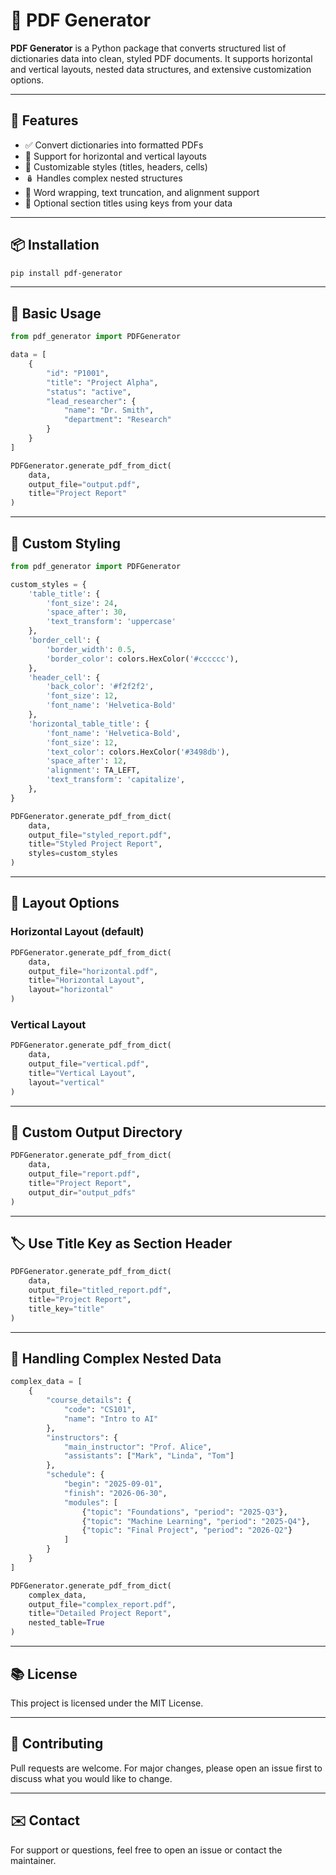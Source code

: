 # 📘 PDF Generator

**PDF Generator** is a Python package that converts structured list of dictionaries data into clean, styled PDF documents. It supports horizontal and vertical layouts, nested data structures, and extensive customization options.

---

## 🚀 Features

- ✅ Convert dictionaries into formatted PDFs
- 🧱 Support for horizontal and vertical layouts
- 🎨 Customizable styles (titles, headers, cells)
- 🪆 Handles complex nested structures
- 📝 Word wrapping, text truncation, and alignment support
- 🧩 Optional section titles using keys from your data

---

## 📦 Installation

```bash
pip install pdf-generator
```

---

## 📄 Basic Usage

```python
from pdf_generator import PDFGenerator

data = [
    {
        "id": "P1001",
        "title": "Project Alpha",
        "status": "active",
        "lead_researcher": {
            "name": "Dr. Smith",
            "department": "Research"
        }
    }
]

PDFGenerator.generate_pdf_from_dict(
    data,
    output_file="output.pdf",
    title="Project Report"
)
```

---

## 🎨 Custom Styling

```python
from pdf_generator import PDFGenerator

custom_styles = {
    'table_title': {
        'font_size': 24,
        'space_after': 30,
        'text_transform': 'uppercase'
    },
    'border_cell': {
        'border_width': 0.5,
        'border_color': colors.HexColor('#cccccc'),
    },
    'header_cell': {
        'back_color': '#f2f2f2',
        'font_size': 12,
        'font_name': 'Helvetica-Bold'
    },
    'horizontal_table_title': {
        'font_name': 'Helvetica-Bold',
        'font_size': 12,
        'text_color': colors.HexColor('#3498db'),
        'space_after': 12,
        'alignment': TA_LEFT,
        'text_transform': 'capitalize',
    },
}

PDFGenerator.generate_pdf_from_dict(
    data,
    output_file="styled_report.pdf",
    title="Styled Project Report",
    styles=custom_styles
)
```

---

## 📐 Layout Options

### Horizontal Layout (default)

```python
PDFGenerator.generate_pdf_from_dict(
    data,
    output_file="horizontal.pdf",
    title="Horizontal Layout",
    layout="horizontal"
)
```

### Vertical Layout

```python
PDFGenerator.generate_pdf_from_dict(
    data,
    output_file="vertical.pdf",
    title="Vertical Layout",
    layout="vertical"
)
```

---

## 📁 Custom Output Directory

```python
PDFGenerator.generate_pdf_from_dict(
    data,
    output_file="report.pdf",
    title="Project Report",
    output_dir="output_pdfs"
)
```

---

## 🏷️ Use Title Key as Section Header

```python
PDFGenerator.generate_pdf_from_dict(
    data,
    output_file="titled_report.pdf",
    title="Project Report",
    title_key="title"
)
```

---

## 🧩 Handling Complex Nested Data

```python
complex_data = [
    {
        "course_details": {
            "code": "CS101",
            "name": "Intro to AI"
        },
        "instructors": {
            "main_instructor": "Prof. Alice",
            "assistants": ["Mark", "Linda", "Tom"]
        },
        "schedule": {
            "begin": "2025-09-01",
            "finish": "2026-06-30",
            "modules": [
                {"topic": "Foundations", "period": "2025-Q3"},
                {"topic": "Machine Learning", "period": "2025-Q4"},
                {"topic": "Final Project", "period": "2026-Q2"}
            ]
        }
    }
]

PDFGenerator.generate_pdf_from_dict(
    complex_data,
    output_file="complex_report.pdf",
    title="Detailed Project Report",
    nested_table=True
)
```

---

## 📚 License

This project is licensed under the MIT License.

---

## 🤝 Contributing

Pull requests are welcome. For major changes, please open an issue first to discuss what you would like to change.

---

## ✉️ Contact

For support or questions, feel free to open an issue or contact the maintainer.